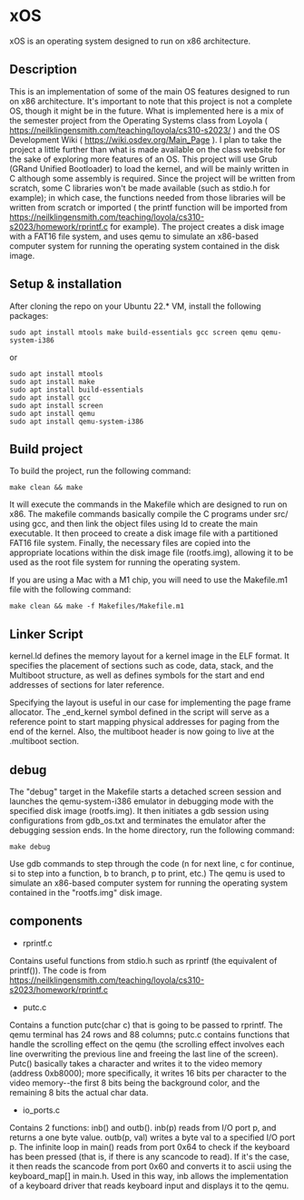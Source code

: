 # xOS
xOS is an operating system designed to run on x86 architecture.


## Description

This is an implementation of some of the main OS features designed to run on x86 architecture. It's important to note that this project is not a complete OS, though it might be in the future. What is implemented here is a mix of the semester project from the Operating Systems class from Loyola ( https://neilklingensmith.com/teaching/loyola/cs310-s2023/ ) and the OS Development Wiki ( https://wiki.osdev.org/Main_Page ). I plan to take the project a little further than what is made available on the class website for the sake of exploring more features of an OS. 
This project will use Grub (GRand Unified Bootloader) to load the kernel, and will be mainly written in C although some assembly is required. Since the project will be written from scratch, some C libraries won't be made available (such as stdio.h for example); in which case, the functions needed from those libraries will be written from scratch or imported ( the printf function will be imported from https://neilklingensmith.com/teaching/loyola/cs310-s2023/homework/rprintf.c for example). The project creates a disk image with a FAT16 file system, and uses qemu to simulate an x86-based computer system for running the operating system contained in the disk image.

## Setup & installation

After cloning the repo on your Ubuntu 22.* VM, install the following packages:

```
sudo apt install mtools make build-essentials gcc screen qemu qemu-system-i386
```

or

```
sudo apt install mtools
sudo apt install make
sudo apt install build-essentials
sudo apt install gcc
sudo apt install screen
sudo apt install qemu
sudo apt install qemu-system-i386
```


## Build project

To build the project, run the following command:

```
make clean && make
```

It will execute the commands in the Makefile which are designed to run on x86. 
The makefile commands basically compile the C programs under src/ using gcc, and then link the object files using ld to create the main executable. It then proceed to create a disk image file with a partitioned FAT16 file system. Finally, the necessary files are copied into the appropriate locations within the disk image file (rootfs.img), allowing it to be used as the root file system for running the operating system.

If you are using a Mac with a M1 chip, you will need to use the Makefile.m1 file with the following command: 

```
make clean && make -f Makefiles/Makefile.m1
```

## Linker Script

kernel.ld defines the memory layout for a kernel image in the ELF format. It specifies the placement of sections such as code, data, stack, and the Multiboot structure, as well as defines symbols for the start and end addresses of sections for later reference. 

Specifying the layout is useful in our case for implementing the page frame allocator. The _end_kernel symbol defined in the script will serve as a reference point to start mapping physical addresses for paging from the end of the kernel. Also, the multiboot header is now going to live at the .multiboot section.

## debug

The "debug" target in the Makefile starts a detached screen session and launches the qemu-system-i386 emulator in debugging mode with the specified disk image (rootfs.img). It then initiates a gdb session using configurations from gdb_os.txt and terminates the emulator after the debugging session ends. 
In the home directory, run the following command:

``` 
make debug
```

Use gdb commands to step through the code (n for next line, c for continue, si to step into a function, b to branch, p to print, etc.) The qemu is used to simulate an x86-based computer system for running the operating system contained in the "rootfs.img" disk image.


## components

- rprintf.c

Contains useful functions from stdio.h such as rprintf (the equivalent of printf()). The code is from https://neilklingensmith.com/teaching/loyola/cs310-s2023/homework/rprintf.c

- putc.c

Contains a function putc(char c) that is going to be passed to rprintf. The qemu terminal has 24 rows and 88 columns; putc.c contains functions that handle the scrolling effect on the qemu (the scrolling effect involves each line overwriting the previous line and freeing the last line of the screen). Putc() basically takes a character and writes it to the video memory (address 0xb8000); more specifically, it writes 16 bits per character to the video memory--the first 8 bits being the background color, and the remaining 8 bits the actual char data.

- io_ports.c

Contains 2 functions: inb() and outb(). inb(p) reads from I/O port p, and returns a one byte value. outb(p, val) writes a byte val to a specified I/O port p. The infinite loop in main() reads from port 0x64 to check if the keyboard has been pressed (that is, if there is any scancode to read). If it's the case, it then reads the scancode from port 0x60 and converts it to ascii using the keyboard_map[] in main.h. Used in this way, inb allows the implementation of a keyboard driver that reads keyboard input and displays it to the qemu. 

